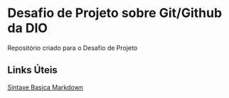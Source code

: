 # Desafio de Projeto sobre Git/Github da DIO

Repositório criado para o Desafio de Projeto

## Links Úteis
[Sintaxe Basica Markdown](https://www.markdownguide.org/basic-syntax/)
